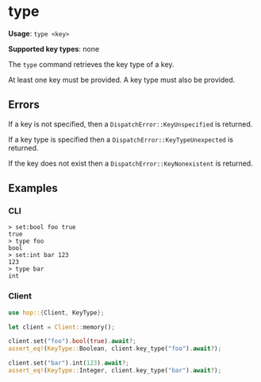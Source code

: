 # type

**Usage**: `type <key>`

**Supported key types**: none

The `type` command retrieves the key type of a key.

At least one key must be provided. A key type must also be provided.

## Errors

If a key is not specified, then a `DispatchError::KeyUnspecified` is returned.

If a key type is specified then a `DispatchError::KeyTypeUnexpected` is
returned.

If the key does not exist then a `DispatchError::KeyNonexistent` is returned.

## Examples

### CLI

```
> set:bool foo true
true
> type foo
bool
> set:int bar 123
123
> type bar
int
```

### Client

```rust
use hop::{Client, KeyType};

let client = Client::memory();

client.set("foo").bool(true).await?;
assert_eq!(KeyType::Boolean, client.key_type("foo").await?);

client.set("bar").int(123).await?;
assert_eq!(KeyType::Integer, client.key_type("bar").await?);
```
